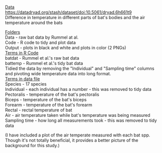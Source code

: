 <ins>Data</ins>
<br> https://datadryad.org/stash/dataset/doi:10.5061/dryad.6h661t9
<br> Difference in temperature in different parts of bat's bodies and the air temperature around the bats
<br>

<ins>Folders</ins>
<br> Data - raw bat data by Rummel at al.
<br> Code - R code to tidy and plot data
<br> Output - plots in black and white and plots in color (2 PNGs)
<br>
<ins>Terms in R Code</ins>
<br> batdat - Rummel et al.'s raw bat data
<br> battemp - Rummel et al.'s tidy bat data
<br> Tidied the data by removing the "Individual" and "Sampling time" columns and pivoting wide temperature data into long format. 
<br>
<ins>Terms in data file</ins>
<br> Species - 17 species
<br> Individual - each individual has a number - this was removed to tidy data
<br> Pectoralis - temperature of the bat's pectoralis
<br> Biceps - temperature of the bat's biceps
<br> Forearm - temperature of the bat's forearm
<br> Rectal - rectal temperature of bat
<br> Air - air temperature taken while bat's temperature was being measured
<br> Sampling time - how long all measurements took - this was removed to tidy data

(I have included a plot of the air temperate measured with each bat spp. Though it's not totally beneficial, it provides a better picture of the background for this study.) 
